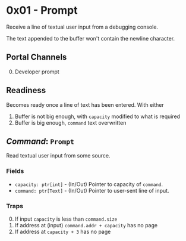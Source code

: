 # 0x01 - Prompt

Receive a line of textual user input from a debugging console.

The text appended to the buffer won't contain the newline character.

## Portal Channels

 0. Developer prompt

## Readiness

Becomes ready once a line of text has been entered.  With either

 1. Buffer is not big enough, with `capacity` modified to what is required
 2. Buffer is big enough, `command` text overwritten

## *Command*: `Prompt`

Read textual user input from some source.

### Fields

 - `capacity: ptr[int]` - (In/Out) Pointer to capacity of `command`.
 - `command: ptr[Text]` - (In/Out) Pointer to user-sent line of input.

### Traps

 0. If input `capacity` is less than `command.size`
 1. If address at (input) `command.addr + capacity` has no page
 2. If address at `capacity + 3` has no page
